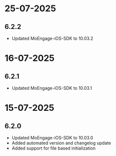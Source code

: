 # 25-07-2025

## 6.2.2

- Updated MoEngage-iOS-SDK to 10.03.2

# 16-07-2025

## 6.2.1

- Updated MoEngage-iOS-SDK to 10.03.1

# 15-07-2025

## 6.2.0

- Updated MoEngage-iOS-SDK to 10.03.0
- Added automated version and changelog update
- Added support for file based initialization
